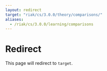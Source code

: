 ```yaml
---
layout: redirect
target: "riak/cs/3.0.0/theory/comparisons/"
aliases:
  - /riak/cs/3.0.0/learning/comparisons
---
```


# Redirect

This page will redirect to `target`.
